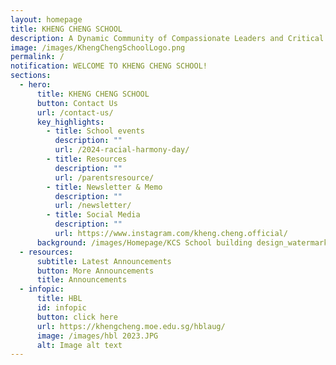 ```yaml
---
layout: homepage
title: KHENG CHENG SCHOOL
description: A Dynamic Community of Compassionate Leaders and Critical Thinkers.
image: /images/KhengChengSchoolLogo.png
permalink: /
notification: WELCOME TO KHENG CHENG SCHOOL!
sections:
  - hero:
      title: KHENG CHENG SCHOOL
      button: Contact Us
      url: /contact-us/
      key_highlights:
        - title: School events
          description: ""
          url: /2024-racial-harmony-day/
        - title: Resources
          description: ""
          url: /parentsresource/
        - title: Newsletter & Memo
          description: ""
          url: /newsletter/
        - title: Social Media
          description: ""
          url: https://www.instagram.com/kheng.cheng.official/
      background: /images/Homepage/KCS School building design_watermark for cover.jpeg
  - resources:
      subtitle: Latest Announcements
      button: More Announcements
      title: Announcements
  - infopic:
      title: HBL
      id: infopic
      button: click here
      url: https://khengcheng.moe.edu.sg/hblaug/
      image: /images/hbl 2023.JPG
      alt: Image alt text
---
```


